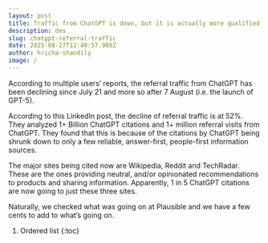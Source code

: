 ```yaml
---
layout: post
title: Traffic from ChatGPT is down, but it is actually more qualified.
description: des
slug: chatgpt-referral-traffic
date: 2025-08-27T12:49:57.909Z
author: hricha-shandily
image: /
---
```

According to multiple users’ reports, the referral traffic from ChatGPT has been declining since July 21 and more so after 7 August (i.e. the launch of GPT-5).

According to this LinkedIn post, the decline of referral traffic is at 52%. They analyzed 1+ Billion ChatGPT citations and 1+ million referral visits from ChatGPT. They found that this is because of the citations by ChatGPT being shrunk down to only a few reliable, answer-first, people-first information sources.

The major sites being cited now are Wikipedia, Reddit and TechRadar. These are the ones providing neutral, and/or opinionated recommendations to products and sharing information. Apparently, 1 in 5 ChatGPT citations are now going to just these three sites.

Naturally, we checked what was going on at Plausible and we have a few cents to add to what’s going on.

1. Ordered list
{:toc}
